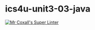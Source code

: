 # ics4u-unit3-03-java

[![Mr Coxall's Super Linter](https://github.com/Ethan-Prieur1/ics4u-unit3-03-java/workflows/Mr%20Coxall's%20Super%20Linter/badge.svg)](https://github.com/Ethan-Prieur1/ics4u-unit3-03-java/actions/)
